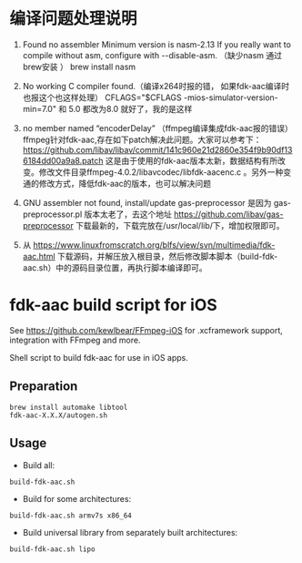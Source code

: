 # 编译问题处理说明

1. Found no assembler Minimum version is nasm-2.13 If you really want to compile without asm, configure with --disable-asm. （缺少nasm 通过brew安装 ）
brew install nasm

2. No working C compiler found.（编译x264时报的错， 如果fdk-aac编译时也报这个也这样处理）
CFLAGS="$CFLAGS -mios-simulator-version-min=7.0" 和 5.0 都改为8.0 就好了，我的是这样

3. no member named “encoderDelay” （ffmpeg编译集成fdk-aac报的错误）
ffmpeg针对fdk-aac,存在如下patch解决此问题。大家可以参考下：https://github.com/libav/libav/commit/141c960e21d2860e354f9b90df136184dd00a9a8.patch 这是由于使用的fdk-aac版本太新，数据结构有所改变。修改文件目录ffmpeg-4.0.2/libavcodec/libfdk-aacenc.c 。另外一种变通的修改方式，降低fdk-aac的版本，也可以解决问题

4. GNU assembler not found, install/update gas-preprocessor
是因为 gas-preprocessor.pl 版本太老了，去这个地址 https://github.com/libav/gas-preprocessor 下载最新的，下载完放在/usr/local/lib/下，增加权限即可。

5. 从 https://www.linuxfromscratch.org/blfs/view/svn/multimedia/fdk-aac.html 下载源码，并解压放入根目录，然后修改脚本脚本（build-fdk-aac.sh）中的源码目录位置，再执行脚本编译即可。

# fdk-aac build script for iOS

See https://github.com/kewlbear/FFmpeg-iOS for .xcframework support, integration with FFmpeg and more.

Shell script to build fdk-aac for use in iOS apps.

## Preparation

```
brew install automake libtool
fdk-aac-X.X.X/autogen.sh
```

## Usage

* Build all:

```
build-fdk-aac.sh
```

* Build for some architectures:

```
build-fdk-aac.sh armv7s x86_64
```

* Build universal library from separately built architectures:

```
build-fdk-aac.sh lipo
```
